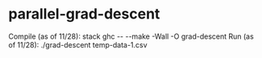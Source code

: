 # parallel-grad-descent

Compile (as of 11/28): stack ghc -- --make -Wall -O grad-descent
Run (as of 11/28): ./grad-descent temp-data-1.csv
